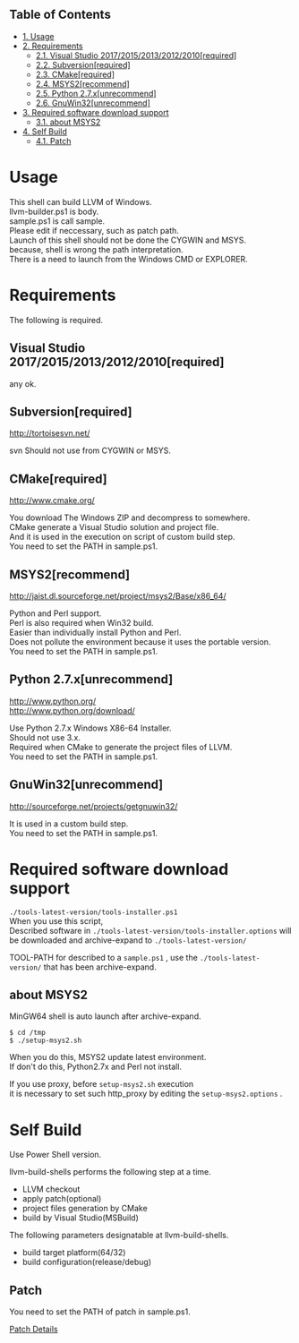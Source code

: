 <div id="table-of-contents">
<h2>Table of Contents</h2>
<div id="text-table-of-contents">
<ul>
<li><a href="#sec-1">1. Usage</a></li>
<li><a href="#sec-2">2. Requirements</a>
<ul>
<li><a href="#sec-2-1">2.1. Visual Studio 2017/2015/2013/2012/2010[required]</a></li>
<li><a href="#sec-2-2">2.2. Subversion[required]</a></li>
<li><a href="#sec-2-3">2.3. CMake[required]</a></li>
<li><a href="#sec-2-4">2.4. MSYS2[recommend]</a></li>
<li><a href="#sec-2-5">2.5. Python 2.7.x[unrecommend]</a></li>
<li><a href="#sec-2-6">2.6. GnuWin32[unrecommend]</a></li>
</ul>
</li>
<li><a href="#sec-3">3. Required software download support</a>
<ul>
<li><a href="#sec-3-1">3.1. about MSYS2</a></li>
</ul>
</li>
<li><a href="#sec-4">4. Self Build</a>
<ul>
<li><a href="#sec-4-1">4.1. Patch</a></li>
</ul>
</li>
</ul>
</div>
</div>



# Usage<a id="sec-1" name="sec-1"></a>

This shell can build LLVM of Windows.  
llvm-builder.ps1 is body.  
sample.ps1 is call sample.  
Please edit if neccessary, such as patch path.  
Launch of this shell should not be done the CYGWIN and MSYS.  
because, shell is wrong the path interpretation.  
There is a need to launch from the Windows CMD or EXPLORER.  

# Requirements<a id="sec-2" name="sec-2"></a>

The following is required.  

## Visual Studio 2017/2015/2013/2012/2010[required]<a id="sec-2-1" name="sec-2-1"></a>

any ok.  

## Subversion[required]<a id="sec-2-2" name="sec-2-2"></a>

<http://tortoisesvn.net/>  

svn Should not use from CYGWIN or MSYS.  

## CMake[required]<a id="sec-2-3" name="sec-2-3"></a>

<http://www.cmake.org/>  

You download The Windows ZIP and decompress to somewhere.  
CMake generate a Visual Studio solution and project file.  
And it is used in the execution on script of custom build step.  
You need to set the PATH in sample.ps1.  

## MSYS2[recommend]<a id="sec-2-4" name="sec-2-4"></a>

<http://jaist.dl.sourceforge.net/project/msys2/Base/x86_64/>  

Python and Perl support.  
Perl is also required when Win32 build.  
Easier than individually install Python and Perl.  
Does not pollute the environment because it uses the portable version.  
You need to set the PATH in sample.ps1.  

## Python 2.7.x[unrecommend]<a id="sec-2-5" name="sec-2-5"></a>

<http://www.python.org/>  
<http://www.python.org/download/>  

Use Python 2.7.x Windows X86-64 Installer.  
Should not use 3.x.  
Required when CMake to generate the project files of LLVM.  
You need to set the PATH in sample.ps1.  

## GnuWin32[unrecommend]<a id="sec-2-6" name="sec-2-6"></a>

<http://sourceforge.net/projects/getgnuwin32/>     

It is used in a custom build step.  
You need to set the PATH in sample.ps1.  

# Required software download support<a id="sec-3" name="sec-3"></a>

`./tools-latest-version/tools-installer.ps1`  
When you use this script,  
Described software in `./tools-latest-version/tools-installer.options` will be downloaded and archive-expand to `./tools-latest-version/`   

TOOL-PATH for described to a `sample.ps1` , use the `./tools-latest-version/` that has been archive-expand.  

## about MSYS2<a id="sec-3-1" name="sec-3-1"></a>

MinGW64 shell is auto launch after archive-expand.  

    $ cd /tmp
    $ ./setup-msys2.sh

When you do this, MSYS2 update latest environment.  
If don't do this, Python2.7x and Perl not install.  

If you use proxy, before `setup-msys2.sh` execution  
it is necessary to set such http\_proxy by editing the `setup-msys2.options` .  

# Self Build<a id="sec-4" name="sec-4"></a>

Use Power Shell version.  

llvm-build-shells performs the following step at a time.  
-   LLVM checkout
-   apply patch(optional)
-   project files generation by CMake
-   build by Visual Studio(MSBuild)

The following parameters designatable at llvm-build-shells.  
-   build target platform(64/32)
-   build configuration(release/debug)

## Patch<a id="sec-4-1" name="sec-4-1"></a>

You need to set the PATH of patch in sample.ps1.  

[Patch Details](../patch/details.md)
